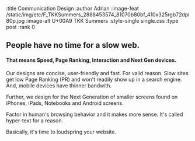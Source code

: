 :title Communication Design
:author Adrian
:image-feat /static/img/etc/F_TKKSummers_2888453574_81070b80bf_410x325rgb72dpi80p.jpg
:image-alt U+00A9 TKK Summers
:style-single single.css
:type post
:rank 0


<h2>People have no time for a slow web.</h2>
<h4>That means Speed, Page Ranking, Interaction and Next Gen devices.</h4>

<p>Our designs are concise, user-friendly and fast. For valid reason. Slow sites get low Page Ranking (PR) and won't readily show up in a search engine. And, mobile devices have thinner bandwith.</p>
<p>Further, we design for the Next Generation of smaller screens found on iPhones, iPads, Notebooks and Android screens.</p>
<p>Factor in human's browsing behavior and it makes more sense. It's called hyper-text for a reason.</p>
<p>Basically, it's time to loudspring your website.</p>
